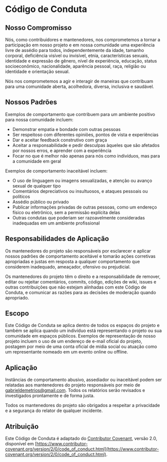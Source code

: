 # Código de Conduta

## Nosso Compromisso

Nós, como contribuidores e mantenedores, nos comprometemos a tornar a participação em nosso projeto e em nossa comunidade uma experiência livre de assédio para todos, independentemente da idade, tamanho corporal, deficiência visível ou invisível, etnia, características sexuais, identidade e expressão de gênero, nível de experiência, educação, status socioeconômico, nacionalidade, aparência pessoal, raça, religião ou identidade e orientação sexual.

Nós nos comprometemos a agir e interagir de maneiras que contribuam para uma comunidade aberta, acolhedora, diversa, inclusiva e saudável.

## Nossos Padrões

Exemplos de comportamento que contribuem para um ambiente positivo para nossa comunidade incluem:

* Demonstrar empatia e bondade com outras pessoas
* Ser respeitoso com diferentes opiniões, pontos de vista e experiências
* Dar e aceitar feedback construtivo com graça
* Aceitar a responsabilidade e pedir desculpas àqueles que são afetados por nossos erros, e aprender com a experiência
* Focar no que é melhor não apenas para nós como indivíduos, mas para a comunidade em geral

Exemplos de comportamento inaceitável incluem:

* O uso de linguagem ou imagens sexualizadas, e atenção ou avanço sexual de qualquer tipo
* Comentários depreciativos ou insultuosos, e ataques pessoais ou políticos
* Assédio público ou privado
* Publicar informações privadas de outras pessoas, como um endereço físico ou eletrônico, sem a permissão explícita delas
* Outras condutas que poderiam ser razoavelmente consideradas inadequadas em um ambiente profissional

## Responsabilidades de Aplicação

Os mantenedores do projeto são responsáveis por esclarecer e aplicar nossos padrões de comportamento aceitável e tomarão ações corretivas apropriadas e justas em resposta a qualquer comportamento que considerem inadequado, ameaçador, ofensivo ou prejudicial.

Os mantenedores do projeto têm o direito e a responsabilidade de remover, editar ou rejeitar comentários, commits, código, edições de wiki, issues e outras contribuições que não estejam alinhadas com este Código de Conduta, e comunicar as razões para as decisões de moderação quando apropriado.

## Escopo

Este Código de Conduta se aplica dentro de todos os espaços do projeto e também se aplica quando um indivíduo está representando o projeto ou sua comunidade em espaços públicos. Exemplos de representação de nosso projeto incluem o uso de um endereço de e-mail oficial do projeto, postagem por meio de uma conta oficial de mídia social ou atuação como um representante nomeado em um evento online ou offline.

## Aplicação

Instâncias de comportamento abusivo, assediador ou inaceitável podem ser relatadas aos mantenedores do projeto responsáveis por meio de gabrieldemetrios@gmail.com. Todos os relatórios serão revisados e investigados prontamente e de forma justa.

Todos os mantenedores do projeto são obrigados a respeitar a privacidade e a segurança do relator de qualquer incidente.

## Atribuição

Este Código de Conduta é adaptado do [Contributor Covenant](https://www.contributor-covenant.org), versão 2.0, disponível em [https://www.contributor-covenant.org/version/2/0/code_of_conduct.html](https://www.contributor-covenant.org/version/2/0/code_of_conduct.html).

